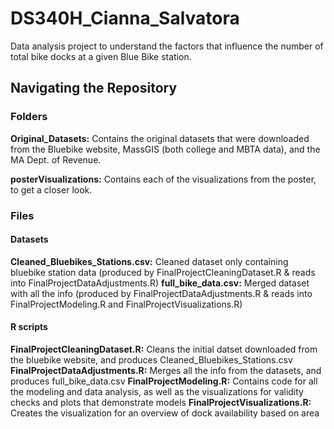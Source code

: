 # DS340H_Cianna_Salvatora
Data analysis project to understand the factors that influence the number of total bike docks at a given Blue Bike station.

## Navigating the Repository
### Folders
**Original_Datasets:** Contains the original datasets that were downloaded from the Bluebike website, MassGIS (both college and MBTA data), and the MA Dept. of Revenue.

**posterVisualizations:** Contains each of the visualizations from the poster, to get a closer look.


### Files
#### Datasets
**Cleaned_Bluebikes_Stations.csv:** Cleaned dataset only containing bluebike station data (produced by FinalProjectCleaningDataset.R & reads into FinalProjectDataAdjustments.R)
**full_bike_data.csv:** Merged dataset with all the info (produced by FinalProjectDataAdjustments.R & reads into FinalProjectModeling.R and FinalProjectVisualizations.R)

#### R scripts
**FinalProjectCleaningDataset.R:** Cleans the initial datset downloaded from the bluebike website, and produces Cleaned_Bluebikes_Stations.csv
**FinalProjectDataAdjustments.R:** Merges all the info from the datasets, and produces full_bike_data.csv
**FinalProjectModeling.R:** Contains code for all the modeling and data analysis, as well as the visualizations for validity checks and plots that demonstrate models
**FinalProjectVisualizations.R:** Creates the visualization for an overview of dock availability based on area


